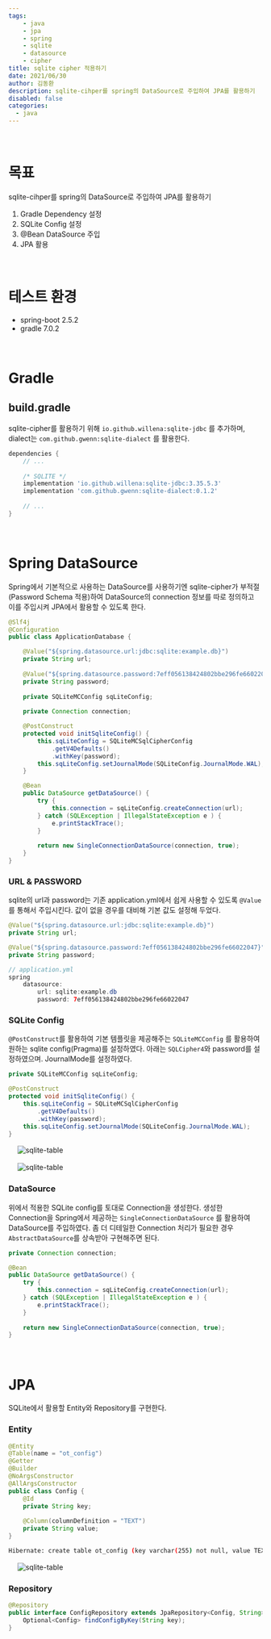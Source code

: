 ```yaml
---
tags: 
    - java
    - jpa
    - spring
    - sqlite
    - datasource
    - cipher
title: sqlite cipher 적용하기
date: 2021/06/30
author: 김동환
description: sqlite-cihper를 spring의 DataSource로 주입하여 JPA를 활용하기
disabled: false
categories:
  - java
---
```


　
# 목표

sqlite-cihper를 spring의 DataSource로 주입하여 JPA를 활용하기

1. Gradle Dependency 설정
2. SQLite Config 설정
3. @Bean DataSource 주입
4. JPA 활용

　
# 테스트 환경

- spring-boot 2.5.2
- gradle 7.0.2

　
# Gradle

## build.gradle

sqlite-cipher를 활용하기 위해 `io.github.willena:sqlite-jdbc` 를 추가하며, dialect는 `com.github.gwenn:sqlite-dialect` 를 활용한다.

```groovy
dependencies {
    // ...
    
    /* SQLITE */
    implementation 'io.github.willena:sqlite-jdbc:3.35.5.3'
    implementation 'com.github.gwenn:sqlite-dialect:0.1.2'
    
    // ... 
}
```

　
# Spring DataSource

Spring에서 기본적으로 사용하는 DataSource를 사용하기엔 sqlite-cipher가 부적절(Password Schema 적용)하여 DataSource의 connection 정보를 따로 정의하고 이를 주입시켜 JPA에서 활용할 수 있도록 한다.

```java
@Slf4j
@Configuration
public class ApplicationDatabase {

    @Value("${spring.datasource.url:jdbc:sqlite:example.db}")
    private String url;
    
    @Value("${spring.datasource.password:7eff056138424802bbe296fe66022047}")
    private String password;
    
    private SQLiteMCConfig sqLiteConfig;
    
    private Connection connection;

    @PostConstruct
    protected void initSqliteConfig() {
        this.sqLiteConfig = SQLiteMCSqlCipherConfig
            .getV4Defaults()
            .withKey(password);
        this.sqLiteConfig.setJournalMode(SQLiteConfig.JournalMode.WAL);
    }

    @Bean
    public DataSource getDataSource() {
        try {
            this.connection = sqLiteConfig.createConnection(url);
        } catch (SQLException | IllegalStateException e ) {
            e.printStackTrace();
        }
    
        return new SingleConnectionDataSource(connection, true);
    }
}
```

### URL & PASSWORD

sqlite의 url과 password는 기존 application.yml에서 쉽게 사용할 수 있도록 `@Value`를 통해서 주입시킨다. 값이 없을 경우를 대비해 기본 값도 설정해 두었다.

```java
@Value("${spring.datasource.url:jdbc:sqlite:example.db}")
private String url;

@Value("${spring.datasource.password:7eff056138424802bbe296fe66022047}")
private String password;

// application.yml
spring
    datasource:
        url: sqlite:example.db
        password: 7eff056138424802bbe296fe66022047
```

### SQLite Config

`@PostConstruct`를 활용하여 기본 템플릿을 제공해주는 `SQLiteMCConfig` 를 활용하여 원하는 sqlite config(Pragma)를 설정하였다. 아래는 `SQLCipher4`와 password를 설정하였으며. JournalMode를 설정하였다.

```java
private SQLiteMCConfig sqLiteConfig;

@PostConstruct
protected void initSqliteConfig() {
    this.sqLiteConfig = SQLiteMCSqlCipherConfig
        .getV4Defaults()
        .withKey(password);
    this.sqLiteConfig.setJournalMode(SQLiteConfig.JournalMode.WAL);
}
```

　
![sqlite-table](/assets/images/sqlite-cipher/sqlite-cipher.jpg)

　
![sqlite-table](/assets/images/sqlite-cipher/pragma.jpg)

### DataSource

위에서 적용한 SQLite config를 토대로 Connection을 생성한다. 생성한 Connection을 Spring에서 제공하는 `SingleConnectionDataSource` 를 활용하여 DataSource를 주입하였다. 좀 더 디테일한 Connection 처리가 필요한 경우 `AbstractDataSource`를 상속받아 구현해주면 된다.

```java
private Connection connection;

@Bean
public DataSource getDataSource() {
    try {
        this.connection = sqLiteConfig.createConnection(url);
    } catch (SQLException | IllegalStateException e ) {
        e.printStackTrace();
    }
    
    return new SingleConnectionDataSource(connection, true);
}
```

　
# JPA

SQLite에서 활용할 Entity와 Repository를 구현한다.

### Entity

```java
@Entity
@Table(name = "ot_config")
@Getter
@Builder
@NoArgsConstructor
@AllArgsConstructor
public class Config {
    @Id
    private String key;
    
    @Column(columnDefinition = "TEXT")
    private String value;
}
```

```bash
Hibernate: create table ot_config (key varchar(255) not null, value TEXT, primary key (key))
```

　
![sqlite-table](/assets/images/sqlite-cipher/sqlite-table.png)

### Repository

```java
@Repository
public interface ConfigRepository extends JpaRepository<Config, String> {
    Optional<Config> findConfigByKey(String key);
}
```